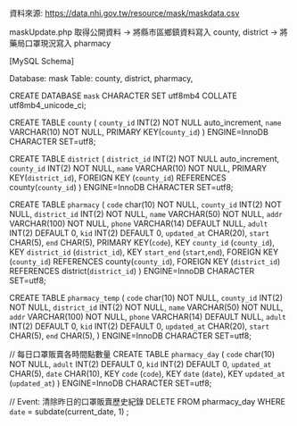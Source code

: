 ﻿資料來源: https://data.nhi.gov.tw/resource/mask/maskdata.csv

maskUpdate.php 取得公開資料 -> 將縣市區鄉鎮資料寫入 county, district -> 將藥局口罩現況寫入 pharmacy

[MySQL Schema]

Database: mask
Table: county, district, pharmacy,

CREATE DATABASE `mask` CHARACTER SET utf8mb4 COLLATE utf8mb4_unicode_ci;

CREATE TABLE `county` (
    `county_id` INT(2) NOT NULL auto_increment,
    `name` VARCHAR(10)  NOT NULL,
    PRIMARY KEY(`county_id`)
) ENGINE=InnoDB CHARACTER SET=utf8;

CREATE TABLE `district` (
    `district_id` INT(2) NOT NULL auto_increment,
    `county_id` INT(2) NOT NULL,
    `name` VARCHAR(10)  NOT NULL,
    PRIMARY KEY(`district_id`),
    FOREIGN KEY (`county_id`) REFERENCES county(`county_id`)
) ENGINE=InnoDB CHARACTER SET=utf8;

CREATE TABLE `pharmacy` (
    `code` char(10) NOT NULL,
    `county_id` INT(2) NOT NULL,
    `district_id` INT(2) NOT NULL,
    `name` VARCHAR(50) NOT NULL,
    `addr` VARCHAR(100) NOT NULL,
    `phone` VARCHAR(14) DEFAULT NULL,
    `adult` INT(2) DEFAULT 0,
    `kid` INT(2) DEFAULT 0,
    `updated_at` CHAR(20),
    `start` CHAR(5),
    `end` CHAR(5),
    PRIMARY KEY(`code`),
    KEY `county_id` (`county_id`),
    KEY `district_id` (`district_id`),
    KEY `start_end` (`start`,`end`),
    FOREIGN KEY (`county_id`) REFERENCES county(`county_id`),
    FOREIGN KEY (`district_id`) REFERENCES district(`district_id`)
) ENGINE=InnoDB CHARACTER SET=utf8;

CREATE TABLE `pharmacy_temp` (
    `code` char(10) NOT NULL,
    `county_id` INT(2) NOT NULL,
    `district_id` INT(2) NOT NULL,
    `name` VARCHAR(50) NOT NULL,
    `addr` VARCHAR(100) NOT NULL,
    `phone` VARCHAR(14) DEFAULT NULL,
    `adult` INT(2) DEFAULT 0,
    `kid` INT(2) DEFAULT 0,
    `updated_at`  CHAR(20),
    `start` CHAR(5),
    `end` CHAR(5),
) ENGINE=InnoDB CHARACTER SET=utf8;

// 每日口罩販賣各時間點數量
CREATE TABLE `pharmacy_day` (
    `code` char(10) NOT NULL,
    `adult` INT(2) DEFAULT 0,
    `kid` INT(2) DEFAULT 0,
    `updated_at` CHAR(5),
    `date` CHAR(10),
    KEY `code` (`code`),
    KEY `date` (`date`),
    KEY `updated_at` (`updated_at`)
) ENGINE=InnoDB CHARACTER SET=utf8;

// Event: 清除昨日的口罩販賣歷史紀錄
DELETE FROM pharmacy_day WHERE `date` = subdate(current_date, 1) ;